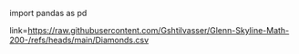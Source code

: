 import pandas as pd 

link=https://raw.githubusercontent.com/Gshtilvasser/Glenn-Skyline-Math-200-/refs/heads/main/Diamonds.csv 
